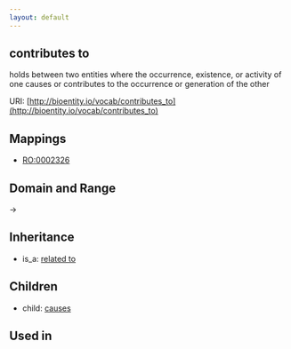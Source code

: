 ```yaml
---
layout: default
---
```


## contributes to


holds between two entities where the occurrence, existence, or activity of one causes or contributes to the occurrence or generation of the other

URI: [http://bioentity.io/vocab/contributes_to](http://bioentity.io/vocab/contributes_to)
## Mappings

 * [RO:0002326](http://purl.obolibrary.org/obo/RO_0002326)

## Domain and Range

 -> 

## Inheritance

 *  is_a: [related to](related_to.html)

## Children

 *  child: [causes](causes.html)

## Used in

